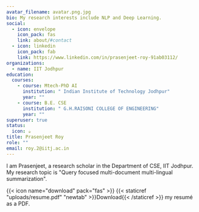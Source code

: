 ```yaml
---
avatar_filename: avatar.png.jpg
bio: My research interests include NLP and Deep Learning.
social:
  - icon: envelope
    icon_pack: fas
    link: about/#contact
  - icon: linkedin
    icon_pack: fab
    link: https://www.linkedin.com/in/prasenjeet-roy-91ab03112/
organizations:
  - name: IIT Jodhpur
education:
  courses:
    - course: Mtech-PhD AI
      institution: " Indian Institute of Technology Jodhpur"
      year: ""
    - course: B.E. CSE
      institution: " G.H.RAISONI COLLEGE OF ENGINEERING"
      year: ""
superuser: true
status:
  icon: ☕️
title: Prasenjeet Roy
role: ""
email: roy.2@iitj.ac.in
---
```

I am Prasenjeet, a research scholar in the Department of CSE, IIT Jodhpur. My research topic is "Query focused multi-document multi-lingual summarization". 

{{< icon name="download" pack="fas" >}} {{< staticref "uploads/resume.pdf" "newtab" >}}Download{{< /staticref >}} my resumé as a PDF.